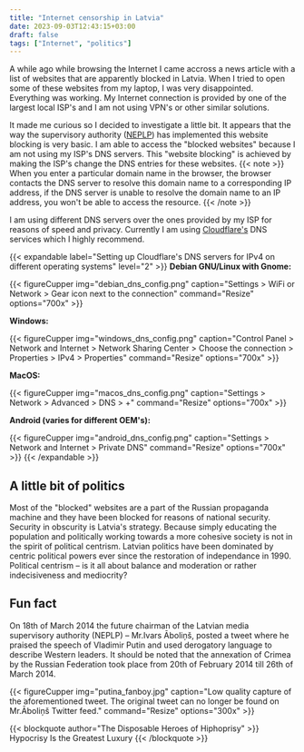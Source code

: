 ```yaml
---
title: "Internet censorship in Latvia"
date: 2023-09-03T12:43:15+03:00
draft: false
tags: ["Internet", "politics"]
---
```

A while ago while browsing the Internet I came accross a news article with a list of websites that are apparently blocked in Latvia. When I tried to open some of these websites from my laptop, I was very disappointed. Everything was working. My Internet connection is provided by one of the largest local ISP's and I am not using VPN's or other similar solutions.

It made me curious so I decided to investigate a little bit. It appears that the way the supervisory authority ([NEPLP](https://www.neplp.lv/lv/ierobezoto-domenu-vardu-saraksts)) has implemented this website blocking is very basic. I am able to access the "blocked websites" because I am not using my ISP's DNS servers. This "website blocking" is achieved by making the ISP's change the DNS entries for these websites.
{{< note >}}
When you enter a particular domain name in the browser, the browser contacts the DNS server to resolve this domain name to a corresponding IP address, if the DNS server is unable to resolve the domain name to an IP address, you won't be able to access the resource. 
{{< /note >}}

I am using different DNS servers over the ones provided by my ISP for reasons of speed and privacy. Currently I am using [Cloudflare's](https://www.cloudflare.com/learning/dns/what-is-1.1.1.1/) DNS services which I highly recommend.

{{< expandable label="Setting up Cloudflare's DNS servers for IPv4 on different operating systems" level="2" >}}
**Debian GNU/Linux with Gnome:**

{{< figureCupper
img="debian_dns_config.png" 
caption="Settings > WiFi or Network > Gear icon next to the connection" 
command="Resize" 
options="700x" >}}

**Windows:**

{{< figureCupper
img="windows_dns_config.png" 
caption="Control Panel > Network and Internet > Network Sharing Center > Choose the connection > Properties > IPv4 > Properties" 
command="Resize" 
options="700x" >}}

**MacOS:**  

{{< figureCupper
img="macos_dns_config.png" 
caption="Settings > Network > Advanced > DNS > +" 
command="Resize" 
options="700x" >}}

**Android (varies for different OEM's):**

{{< figureCupper
img="android_dns_config.png" 
caption="Settings > Network and Internet > Private DNS" 
command="Resize" 
options="700x" >}}
{{< /expandable >}}

## A little bit of politics
Most of the "blocked" websites are a part of the Russian propaganda machine and they have been blocked for reasons of national security.
Security in obscurity is Latvia's strategy. Because simply educating the population and politically working towards a more cohesive society is not in the spirit of political centrism. Latvian politics have been dominated by centric political powers ever since the restoration of independance in 1990. Political centrism – is it all about balance and moderation or rather indecisiveness and mediocrity?  
## Fun fact
On 18th of March 2014 the future chairman of the Latvian media supervisory authority (NEPLP) – Mr.Ivars Āboliņš, posted a tweet where he praised the speech of Vladimir Putin and used derogatory language to describe Western leaders. It should be noted that the annexation of Crimea by the Russian Federation took place from 20th of February 2014 till 26th of March 2014.

{{< figureCupper
img="putina_fanboy.jpg" 
caption="Low quality capture of the aforementioned tweet. The original tweet can no longer be found on Mr.Āboliņš Twitter feed." 
command="Resize" 
options="300x" >}}

{{< blockquote author="The Disposable Heroes of Hiphoprisy" >}}
Hypocrisy Is the Greatest Luxury
{{< /blockquote >}}



 
